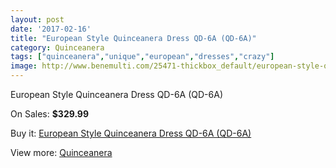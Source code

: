 ```yaml
---
layout: post
date: '2017-02-16'
title: "European Style Quinceanera Dress QD-6A (QD-6A)"
category: Quinceanera
tags: ["quinceanera","unique","european","dresses","crazy"]
image: http://www.benemulti.com/25471-thickbox_default/european-style-quinceanera-dress-qd-6a-qd-6a.jpg
---
```

European Style Quinceanera Dress QD-6A (QD-6A)

On Sales: **$329.99**
<a href="https://www.benemulti.com/en/quinceanera/10033-european-style-quinceanera-dress-qd-6a-qd-6a.html"><amp-img layout="responsive" width="600" height="600" src="//www.benemulti.com/25471-thickbox_default/european-style-quinceanera-dress-qd-6a-qd-6a.jpg" alt="European Style Quinceanera Dress QD-6A (QD-6A) 0" /></a>
<a href="https://www.benemulti.com/en/quinceanera/10033-european-style-quinceanera-dress-qd-6a-qd-6a.html"><amp-img layout="responsive" width="600" height="600" src="//www.benemulti.com/25473-thickbox_default/european-style-quinceanera-dress-qd-6a-qd-6a.jpg" alt="European Style Quinceanera Dress QD-6A (QD-6A) 1" /></a>
<a href="https://www.benemulti.com/en/quinceanera/10033-european-style-quinceanera-dress-qd-6a-qd-6a.html"><amp-img layout="responsive" width="600" height="600" src="//www.benemulti.com/25472-thickbox_default/european-style-quinceanera-dress-qd-6a-qd-6a.jpg" alt="European Style Quinceanera Dress QD-6A (QD-6A) 2" /></a>

Buy it: [European Style Quinceanera Dress QD-6A (QD-6A)](https://www.benemulti.com/en/quinceanera/10033-european-style-quinceanera-dress-qd-6a-qd-6a.html "European Style Quinceanera Dress QD-6A (QD-6A)")

View more: [Quinceanera](https://www.benemulti.com/en/79-quinceanera "Quinceanera")